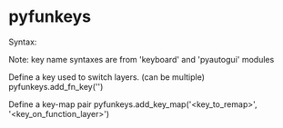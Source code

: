 # pyfunkeys

Syntax:

Note: key name syntaxes are from 'keyboard' and 'pyautogui' modules

Define a key used to switch layers. (can be multiple)
pyfunkeys.add_fn_key('<keyname>')

Define a key-map pair
pyfunkeys.add_key_map('<key_to_remap>', '<key_on_function_layer>')
